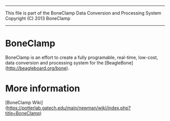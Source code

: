 -------------------------------------------------------------------------

This file is part of the BoneClamp Data Conversion and Processing System
Copyright (C) 2013 BoneClamp

-------------------------------------------------------------------------

# BoneClamp
BoneClamp is an effort to create a fully programable, real-time, low-cost, data conversion and processing system for the 
[BeagleBone] (http://beagleboard.org/bone).

# More information
[BoneClamp Wiki] (https://potterlab.gatech.edu/main/newman/wiki/index.php?title=BoneClamp)
